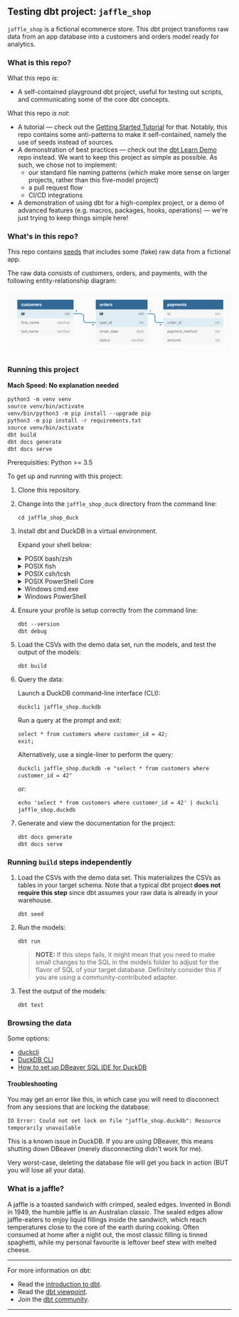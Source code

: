 ## Testing dbt project: `jaffle_shop`

`jaffle_shop` is a fictional ecommerce store. This dbt project transforms raw data from an app database into a customers and orders model ready for analytics.

### What is this repo?
What this repo _is_:
- A self-contained playground dbt project, useful for testing out scripts, and communicating some of the core dbt concepts.

What this repo _is not_:
- A tutorial — check out the [Getting Started Tutorial](https://docs.getdbt.com/tutorial/setting-up) for that. Notably, this repo contains some anti-patterns to make it self-contained, namely the use of seeds instead of sources.
- A demonstration of best practices — check out the [dbt Learn Demo](https://github.com/dbt-labs/dbt-learn-demo) repo instead. We want to keep this project as simple as possible. As such, we chose not to implement:
    - our standard file naming patterns (which make more sense on larger projects, rather than this five-model project)
    - a pull request flow
    - CI/CD integrations
- A demonstration of using dbt for a high-complex project, or a demo of advanced features (e.g. macros, packages, hooks, operations) — we're just trying to keep things simple here!

### What's in this repo?
This repo contains [seeds](https://docs.getdbt.com/docs/building-a-dbt-project/seeds) that includes some (fake) raw data from a fictional app.

The raw data consists of customers, orders, and payments, with the following entity-relationship diagram:

![Jaffle Shop ERD](/etc/jaffle_shop_erd.png)

### Running this project

**Mach Speed: No explanation needed**

```shell
python3 -m venv venv
source venv/bin/activate
venv/bin/python3 -m pip install --upgrade pip
python3 -m pip install -r requirements.txt
source venv/bin/activate
dbt build
dbt docs generate
dbt docs serve
```

Prerequisities: Python >= 3.5

To get up and running with this project:

1. Clone this repository.

1. Change into the `jaffle_shop_duck` directory from the command line:
    ```shell
    cd jaffle_shop_duck
    ```

1. Install dbt and DuckDB in a virtual environment.

    Expand your shell below:

    <details>
    <summary>POSIX bash/zsh</summary>

    ```shell
    python3 -m venv venv
    source venv/bin/activate
    venv/bin/python3 -m pip install --upgrade pip
    python3 -m pip install -r requirements.txt
    source venv/bin/activate
    ```
    </details>

    <details>
    <summary>POSIX fish</summary>

    ```shell
    python3 -m venv venv
    source venv/bin/activate.fish
    python3 -m pip install -r requirements.txt
    source venv/bin/activate.fish
    ```
    </details>

    <details>
    <summary>POSIX csh/tcsh</summary>

    ```shell
    python3 -m venv venv
    source venv/bin/activate.csh
    python3 -m pip install -r requirements.txt
    source venv/bin/activate.csh
    ```
    </details>

    <details>
    <summary>POSIX PowerShell Core</summary>

    ```shell
    python3 -m venv venv
    venv/bin/Activate.ps1
    python3 -m pip install -r requirements.txt
    venv/bin/Activate.ps1
    ```
    </details>

    <details>
    <summary>Windows cmd.exe</summary>

    ```shell
    python -m venv venv
    venv\Scripts\activate.bat
    python -m pip install --upgrade pip
    python -m pip install -r requirements.txt
    venv\Scripts\activate.bat
    ```
    </details>

    <details>
    <summary>Windows PowerShell</summary>

    ```shell
    python -m venv venv
    venv\Scripts\Activate.ps1
    python -m pip install --upgrade pip
    python -m pip install -r requirements.txt
    venv\Scripts\Activate.ps1
    ```
    </details>

1. Ensure your profile is setup correctly from the command line:
    ```shell
    dbt --version
    dbt debug
    ```

1. Load the CSVs with the demo data set, run the models, and test the output of the models:
    ```shell
    dbt build
    ```

1. Query the data:

    Launch a DuckDB command-line interface (CLI):
    ```shell
    duckcli jaffle_shop.duckdb
    ```

    Run a query at the prompt and exit:
    ```
    select * from customers where customer_id = 42;
    exit;
    ```

    Alternatively, use a single-liner to perform the query:
    ```shell
    duckcli jaffle_shop.duckdb -e "select * from customers where customer_id = 42"
    ```
    or:
    ```shell
    echo 'select * from customers where customer_id = 42' | duckcli jaffle_shop.duckdb
    ```

1. Generate and view the documentation for the project:
    ```shell
    dbt docs generate
    dbt docs serve
    ```

### Running `build` steps independently

1. Load the CSVs with the demo data set. This materializes the CSVs as tables in your target schema. Note that a typical dbt project **does not require this step** since dbt assumes your raw data is already in your warehouse.
    ```shell
    dbt seed
    ```

1. Run the models:
    ```shell
    dbt run
    ```

    > **NOTE:** If this steps fails, it might mean that you need to make small changes to the SQL in the models folder to adjust for the flavor of SQL of your target database. Definitely consider this if you are using a community-contributed adapter.

1. Test the output of the models:
    ```shell
    dbt test
    ```

### Browsing the data
Some options:
- [duckcli](https://pypi.org/project/duckcli/)
- [DuckDB CLI](https://duckdb.org/docs/installation/?environment=cli)
- [How to set up DBeaver SQL IDE for DuckDB](https://duckdb.org/docs/guides/sql_editors/dbeaver)

#### Troubleshooting

You may get an error like this, in which case you will need to disconnect from any sessions that are locking the database:
```
IO Error: Could not set lock on file "jaffle_shop.duckdb": Resource temporarily unavailable
```

This is a known issue in DuckDB. If you are using DBeaver, this means shutting down DBeaver (merely disconnecting didn't work for me).

Very worst-case, deleting the database file will get you back in action (BUT you will lose all your data).

### What is a jaffle?
A jaffle is a toasted sandwich with crimped, sealed edges. Invented in Bondi in 1949, the humble jaffle is an Australian classic. The sealed edges allow jaffle-eaters to enjoy liquid fillings inside the sandwich, which reach temperatures close to the core of the earth during cooking. Often consumed at home after a night out, the most classic filling is tinned spaghetti, while my personal favourite is leftover beef stew with melted cheese.

---
For more information on dbt:
- Read the [introduction to dbt](https://docs.getdbt.com/docs/introduction).
- Read the [dbt viewpoint](https://docs.getdbt.com/docs/about/viewpoint).
- Join the [dbt community](http://community.getdbt.com/).
---
